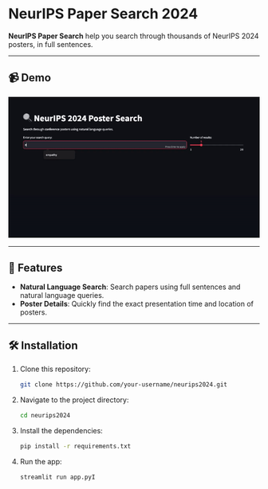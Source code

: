 # NeurIPS Paper Search 2024

**NeurIPS Paper Search** help you search through thousands of NeurIPS 2024 posters, in full sentences.

---

## 📹 Demo

![Demo](assets/demo.gif)

---

## 🚀 Features

- **Natural Language Search**: Search papers using full sentences and natural language queries.
- **Poster Details**: Quickly find the exact presentation time and location of posters.


---

## 🛠 Installation

1. Clone this repository:
   ```bash
   git clone https://github.com/your-username/neurips2024.git

2. Navigate to the project directory:
   ```bash
   cd neurips2024

3. Install the dependencies:
   ```bash
   pip install -r requirements.txt

4. Run the app:
   ```bash
   streamlit run app.pyI 
